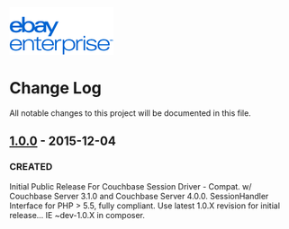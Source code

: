![eBay logo](docs/static/logo-vert.png)

# Change Log
All notable changes to this project will be documented in this file.

## [1.0.0] - 2015-12-04
### CREATED
Initial Public Release For Couchbase Session Driver - Compat. w/ Couchbase Server 3.1.0 and Couchbase Server 4.0.0. SessionHandler Interface for PHP > 5.5, fully compliant. Use latest 1.0.X revision for initial release... IE ~dev-1.0.X in composer.

[1.0.0]: https://github.com/eBayEnterprise/magento-couchbase-backend/tree/1.0.3
